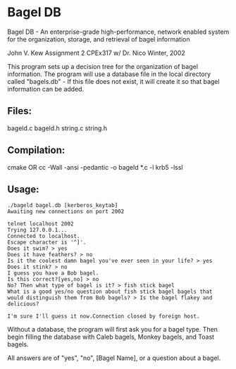 Bagel DB
======

Bagel DB - An enterprise-grade high-performance,
network enabled system for the organization,
storage, and retrieval of bagel information

John V. Kew
Assignment 2
CPEx317 w/ Dr. Nico
Winter, 2002

This program sets up a decision tree for the
organization of bagel information. The
program will use a database file in the local
directory called "bagels.db" - If this file
does not exist, it will create it so that
bagel information can be added.

## Files:
bageld.c
bageld.h
string.c
string.h

## Compilation:
cmake
  OR
cc -Wall -ansi -pedantic -o bageld *.c -l krb5 -lssl

## Usage:
```
./bageld bagel.db [kerberos_keytab]
Awaiting new connections on port 2002
```

```
telnet localhost 2002
Trying 127.0.0.1...
Connected to localhost.
Escape character is '^]'.
Does it swim? > yes
Does it have feathers? > no
Is it the coolest damn bagel you've ever seen in your life? > yes
Does it stink? > no
I guess you have a Bob bagel.
Is this correct?[yes,no] > no
No? Then what type of bagel is it? > fish stick bagel
What is a good yes/no question about fish stick bagel bagels that would distinguish them from Bob bagels? > Is the bagel flakey and delicious?

I'm sure I'll guess it now.Connection closed by foreign host.
```


Without a database, the program will first
ask you for a bagel type. Then begin filling
the database with Caleb bagels, Monkey bagels,
and Toast bagels.

All answers are of "yes", "no", [Bagel Name], or
a question about a bagel.